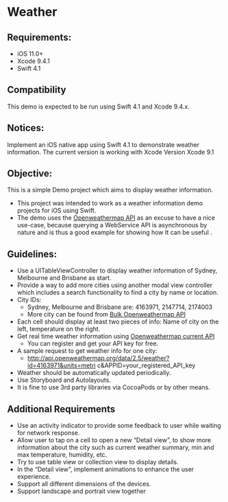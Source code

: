 # Weather
## Requirements:
* iOS 11.0+
* Xcode 9.4.1
* Swift 4.1

## Compatibility
This demo is expected to be run using Swift 4.1 and Xcode 9.4.x.

## Notices:
Implement an iOS native app using Swift 4.1 to demonstrate weather information. The current version is working with Xcode Version Xcode 9.1

## Objective:
This is a simple Demo project which aims to display weather information.
* This project was intended to work as a  weather information demo projects for iOS using Swift. 
* The demo uses the [Openweathermap API](http://api.openweathermap.org) as an excuse to have a nice use-case, because querying a WebService API is asynchronous by nature and is thus a good example for showing how It can be useful .

## Guidelines:
* Use a UITableViewController to display weather information of Sydney, Melbourne and Brisbane as start.
* Provide a way to add more cities using another modal view controller which includes a search functionality to find a city by name or location.
* City IDs:
    * Sydney, Melbourne and Brisbane are: 4163971, 2147714, 2174003
    * More city can be found from  [Bulk Openweathermap API](http://bulk.openweathermap.org/sample/) 
* Each cell should display at least two pieces of info: Name of city on the left, temperature on the right.
* Get real time weather information using  [Openweathermap current API](https://openweathermap.org/current)  
    * You can register and get your API key for free.
* A sample request to get weather info for one city: 
    * http://api.openweathermap.org/data/2.5/weather?id=4163971&units=metri c&APPID=your_registered_API_key
* Weather should be automatically updated periodically.
* Use Storyboard and Autolayouts.
* It is fine to use 3rd party libraries via CocoaPods or by other means.

## Additional Requirements
* Use an activity indicator to provide some feedback to user while waiting for network response.
* Allow user to tap on a cell to open a new “Detail view”, to show more information about the city such as current weather summary, min and max temperature, humidity, etc.
* Try to use table view or collection view to display details.
* In the “Detail view”, implement animations to enhance the user experience.
* Support all different dimensions of the devices.
* Support landscape and portrait view together

 

